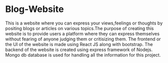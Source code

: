 # Blog-Website

This is a website where you can express your views,feelings or thoughts by positing blogs or articles on various topics.The purpose of creating this website is to provide users a platform where they can express themselves without fearing of anyone judging them or critisizing them.
The frontend or the UI of the website is made using React JS along with bootstrap.
The backend of the website is created using express framework of Nodejs.
Mongo db database is used for handling all the information for this project.
